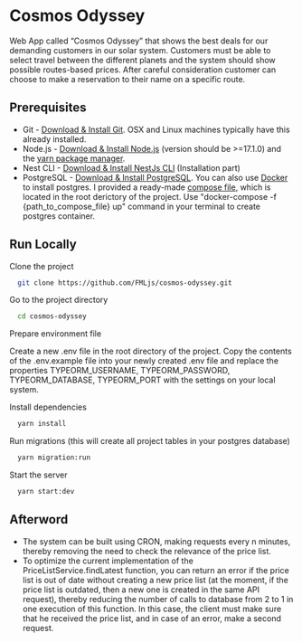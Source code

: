
# Cosmos Odyssey

Web App called “Cosmos Odyssey” that shows the best deals for our demanding customers in our solar system. Customers must be able to select travel between the different planets and the system should show possible routes-based prices. After careful consideration customer can choose to make a reservation to their name on a specific route.
## Prerequisites

* Git - [Download & Install Git](https://git-scm.com/downloads). OSX and Linux machines typically have this already installed.
* Node.js - [Download & Install Node.js](https://nodejs.org/en/download/current/) (version should be >=17.1.0) and the [yarn package manager](https://classic.yarnpkg.com/lang/en/docs/install/#mac-stable). 
* Nest CLI - [Download & Install NestJs CLI](https://docs.nestjs.com/cli/overview) (Installation part)
* PostgreSQL - [Download & Install PostgreSQL](https://www.postgresql.org/download/). You can also use [Docker](https://www.docker.com) to install postgres. I provided a ready-made [compose file](https://github.com/FMLjs/cosmos-odyssey/blob/main/docker-compose.yml), which is located in the root derictory of the project. Use "docker-compose -f {path_to_compose_file} up" command in your terminal to create postgres container.

## Run Locally

Clone the project

```bash
  git clone https://github.com/FMLjs/cosmos-odyssey.git
```

Go to the project directory

```bash
  cd cosmos-odyssey
```

Prepare environment file

Create a new .env file in the root directory of the project. Copy the contents of the .env.example file into your newly created .env file and replace the properties TYPEORM_USERNAME, TYPEORM_PASSWORD, TYPEORM_DATABASE, TYPEORM_PORT with the settings on your local system.

Install dependencies

```bash
  yarn install
```

Run migrations (this will create all project tables in your postgres database)

```bash
  yarn migration:run
```

Start the server

```bash
  yarn start:dev
```


## Afterword

* The system can be built using CRON, making requests every n minutes, thereby removing the need to check the relevance of the price list.
* To optimize the current implementation of the PriceListService.findLatest function, you can return an error if the price list is out of date without creating a new price list (at the moment, if the price list is outdated, then a new one is created in the same API request), thereby reducing the number of calls to database from 2 to 1 in one execution of this function. In this case, the client must make sure that he received the price list, and in case of an error, make a second request.